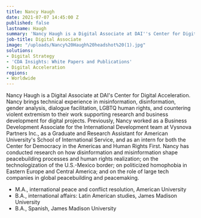 ```yaml
---
title: Nancy Haugh
date: 2021-07-07 14:45:00 Z
published: false
lastname: Haugh
summary: 'Nancy Haugh is a Digital Associate at DAI''s Center for Digital Acceleration. '
job-title: Digital Associate
image: "/uploads/Nancy%20Haugh%20headshot%20(1).jpg"
solutions:
- Digital Strategy
- 'CDA Insights: White Papers and Publications'
- Digital Acceleration
regions:
- Worldwide
---
```


Nancy Haugh is a Digital Associate at DAI's Center for Digital Acceleration. Nancy brings technical experience in misinformation, disinformation, gender analysis, dialogue facilitation, LGBTQ human rights, and countering violent extremism to their work supporting research and business development for digital projects. Previously, Nancy worked as a Business Development Associate for the International Development team at Vysnova Partners Inc., as a Graduate and Research Assistant for American University's School of International Service, and as an intern for both the Center for Democracy in the Americas and Human Rights First. Nancy has conducted research on how disinformation and misinformation shape peacebuilding processes and human rights realization; on the technologization of the U.S.-Mexico border; on politicized homophobia in Eastern Europe and Central America; and on the role of large tech companies in global peacebuilding and peacemaking.  
 
* M.A., international peace and conflict resolution, American University
* B.A., international affairs: Latin American studies, James Madison University
* B.A., Spanish, James Madison University